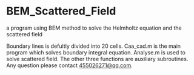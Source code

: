 # BEM_Scattered_Field
a program using BEM method to solve the Helmholtz equation and the scattered field

Boundary lines is defultly divided into 20 cells.
Caa_cad.m is the main program which solves boundary integral equation.
Analyse.m is used to solve scattered field.
The other three functions are auxiliary subroutines.
Any question please contact 455026271@qq.com.
